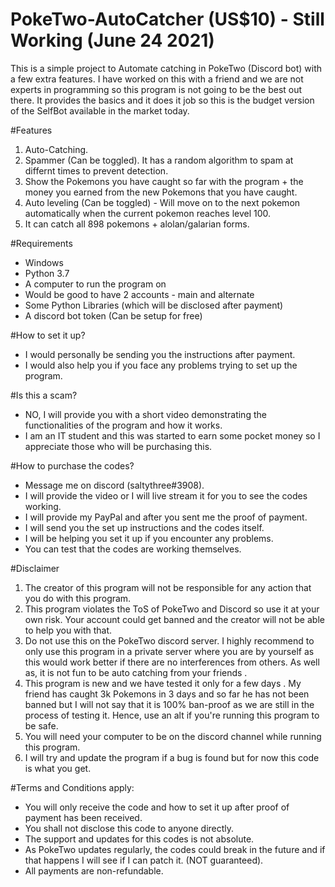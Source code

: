 # PokeTwo-AutoCatcher (US$10) - Still Working (June 24 2021)
This is a simple project to Automate catching in PokeTwo (Discord bot) with a few extra features. I have worked on this with a friend and we are not experts in programming so this program is not going to be the best out there. It provides the basics and it does it job so this is the budget version of the SelfBot available in the market today.

#Features
1) Auto-Catching.
2) Spammer (Can be toggled). It has a random algorithm to spam at differnt times to prevent detection.
3) Show the Pokemons you have caught so far with the program + the money you earned from the new Pokemons that you have caught.
4) Auto leveling (Can be toggled) - Will move on to the next pokemon automatically when the current pokemon reaches level 100.
5) It can catch all 898 pokemons + alolan/galarian forms.

#Requirements 
- Windows
- Python 3.7
- A computer to run the program on
- Would be good to have 2 accounts - main and alternate
- Some Python Libraries (which will be disclosed after payment)
- A discord bot token (Can be setup for free)

#How to set it up?
- I would personally be sending you the instructions after payment.
- I would also help you if you face any problems trying to set up the program.

#Is this a scam?
- NO, I will provide you with a short video demonstrating the functionalities of the program and how it works.
- I am an IT student and this was started to earn some pocket money so I appreciate those who will be purchasing this.

#How to purchase the codes?
- Message me on discord (saltythree#3908).
- I will provide the video or I will live stream it for you to see the codes working.
- I will provide my PayPal and after you sent me the proof of payment.
- I will send you the set up instructions and the codes itself.
- I will be helping you set it up if you encounter any problems.
- You can test that the codes are working themselves.

#Disclaimer
1) The creator of this program will not be responsible for any action that you do with this program.
2) This program violates the ToS of PokeTwo and Discord so use it at your own risk. Your account could get banned and the creator will not be able to help you with that.
3) Do not use this on the PokeTwo discord server. I highly recommend to only use this program in a private server where you are by yourself as this would work better if there are no interferences from others. As well as, it is not fun to be auto catching from your friends .
4) This program is new and we have tested it only for a few days . My friend has caught 3k Pokemons in 3 days and so far he has not been banned but I will not say that it is 100% ban-proof as we are still in the process of testing it. Hence, use an alt if you're running this program to be safe.
5) You will need your computer to be on the discord channel while running this program. 
6) I will try and update the program if a bug is found but for now this code is what you get.


#Terms and Conditions apply:
- You will only receive the code and how to set it up after proof of payment has been received.
- You shall not disclose this code to anyone directly.
- The support and updates for this codes is not absolute.
- As PokeTwo updates regularly, the codes could break in the future and if that happens I will see if I can patch it. (NOT guaranteed).
- All payments are non-refundable.


